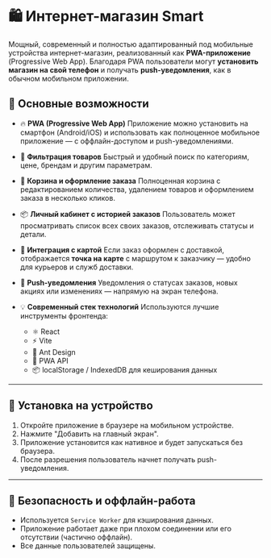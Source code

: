 # 🛍️ Интернет-магазин Smart

Мощный, современный и полностью адаптированный под мобильные устройства интернет-магазин, реализованный как **PWA-приложение** (Progressive Web App). Благодаря PWA пользователи могут **установить магазин на свой телефон** и получать **push-уведомления**, как в обычном мобильном приложении.

## 🚀 Основные возможности

* 🔥 **PWA (Progressive Web App)**
  Приложение можно установить на смартфон (Android/iOS) и использовать как полноценное мобильное приложение — с оффлайн-доступом и push-уведомлениями.

* 🎯 **Фильтрация товаров**
  Быстрый и удобный поиск по категориям, цене, брендам и другим параметрам.

* 🛒 **Корзина и оформление заказа**
  Полноценная корзина с редактированием количества, удалением товаров и оформлением заказа в несколько кликов.

* 📦 **Личный кабинет с историей заказов**
  Пользователь может просматривать список всех своих заказов, отслеживать статусы и детали.

* 📍 **Интеграция с картой**
  Если заказ оформлен с доставкой, отображается **точка на карте** с маршрутом к заказчику — удобно для курьеров и служб доставки.

* 🔔 **Push-уведомления**
  Уведомления о статусах заказов, новых акциях или изменениях — напрямую на экран телефона.

* 💡 **Современный стек технологий**
  Используются лучшие инструменты фронтенда:

  * ⚛️ React
  * ⚡ Vite
  * 🎨 Ant Design
  * 📱 PWA API
  * 📦 localStorage / IndexedDB для кеширования данных

---

## 📲 Установка на устройство

1. Откройте приложение в браузере на мобильном устройстве.
2. Нажмите "Добавить на главный экран".
3. Приложение установится как нативное и будет запускаться без браузера.
4. После разрешения пользователь начнет получать push-уведомления.

---

## 🔐 Безопасность и оффлайн-работа

* Используется `Service Worker` для кэширования данных.
* Приложение работает даже при плохом соединении или его отсутствии (частично оффлайн).
* Все данные пользователей защищены.
